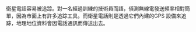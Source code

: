 [Title]: # (被追踪的危險)
[Order]: # (1)

衛星電話容易被追踪。對一名經過訓練的技術員而語，偵測無線電發送頻率相對簡單，因為市面上有許多追踪工具。而衛星電話則是透過它們內建的GPS 設備來追踪，地理地位資料會因電話通訊而傳送出去。